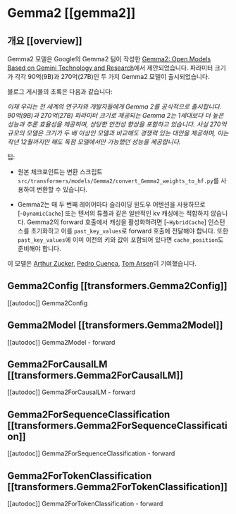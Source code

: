 
<!--Copyright 2024 The HuggingFace Team. All rights reserved.

Licensed under the Apache License, Version 2.0 (the "License"); you may not use this file except in compliance with
the License. You may obtain a copy of the License at

http://www.apache.org/licenses/LICENSE-2.0

Unless required by applicable law or agreed to in writing, software distributed under the License is distributed on
an "AS IS" BASIS, WITHOUT WARRANTIES OR CONDITIONS OF ANY KIND, either express or implied. See the License for the
specific language governing permissions and limitations under the License.

⚠️ Note that this file is in Markdown but contain specific syntax for our doc-builder (similar to MDX) that may not be
rendered properly in your Markdown viewer.

-->

# Gemma2 [[gemma2]]

## 개요 [[overview]]

Gemma2 모델은 Google의 Gemma2 팀이 작성한 [Gemma2: Open Models Based on Gemini Technology and Research](https://blog.google/technology/developers/google-gemma-2/)에서 제안되었습니다.
파라미터 크기가 각각 90억(9B)과 270억(27B)인 두 가지 Gemma2 모델이 출시되었습니다.

블로그 게시물의 초록은 다음과 같습니다:

*이제 우리는 전 세계의 연구자와 개발자들에게 Gemma 2를 공식적으로 출시합니다. 90억(9B)과 270억(27B) 파라미터 크기로 제공되는 Gemma 2는 1세대보다 더 높은 성능과 추론 효율성을 제공하며, 상당한 안전성 향상을 포함하고 있습니다. 사실 270억 규모의 모델은 크기가 두 배 이상인 모델과 비교해도 경쟁력 있는 대안을 제공하며, 이는 작년 12월까지만 해도 독점 모델에서만 가능했던 성능을 제공합니다.*

팁:

- 원본 체크포인트는 변환 스크립트 `src/transformers/models/Gemma2/convert_Gemma2_weights_to_hf.py`를 사용하여 변환할 수 있습니다.

<Tip warning={true}>

- Gemma2는 매 두 번째 레이어마다 슬라이딩 윈도우 어텐션을 사용하므로 [`~DynamicCache`] 또는 텐서의 튜플과 같은 일반적인 kv 캐싱에는 적합하지 않습니다. Gemma2의 forward 호출에서 캐싱을 활성화하려면 [`~HybridCache`] 인스턴스를 초기화하고 이를 `past_key_values`로 forward 호출에 전달해야 합니다. 또한 `past_key_values`에 이미 이전의 키와 값이 포함되어 있다면 `cache_position`도 준비해야 합니다.

</Tip>

이 모델은 [Arthur Zucker](https://huggingface.co/ArthurZ), [Pedro Cuenca](https://huggingface.co/pcuenq), [Tom Arsen]()이 기여했습니다.

## Gemma2Config [[transformers.Gemma2Config]]

[[autodoc]] Gemma2Config

## Gemma2Model [[transformers.Gemma2Model]]

[[autodoc]] Gemma2Model
    - forward

## Gemma2ForCausalLM [[transformers.Gemma2ForCausalLM]]

[[autodoc]] Gemma2ForCausalLM
    - forward

## Gemma2ForSequenceClassification [[transformers.Gemma2ForSequenceClassification]]

[[autodoc]] Gemma2ForSequenceClassification
    - forward

## Gemma2ForTokenClassification [[transformers.Gemma2ForTokenClassification]]

[[autodoc]] Gemma2ForTokenClassification
    - forward